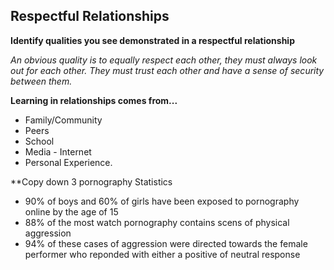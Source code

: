 ## Respectful Relationships

**Identify qualities you see demonstrated in a respectful relationship**

*An obvious quality is to equally respect each other, they must always look out for each other. They must trust each other and have a sense of security between them.*

**Learning in relationships comes from...**

- Family/Community
- Peers
- School
- Media - Internet
- Personal Experience.

**Copy down 3 pornography Statistics

- 90% of boys and 60% of girls have been exposed to pornography online by the age of 15
- 88% of the most watch pornography contains scens of physical aggression
- 94% of these cases of aggression were directed towards the female performer who reponded with either a positive of neutral response